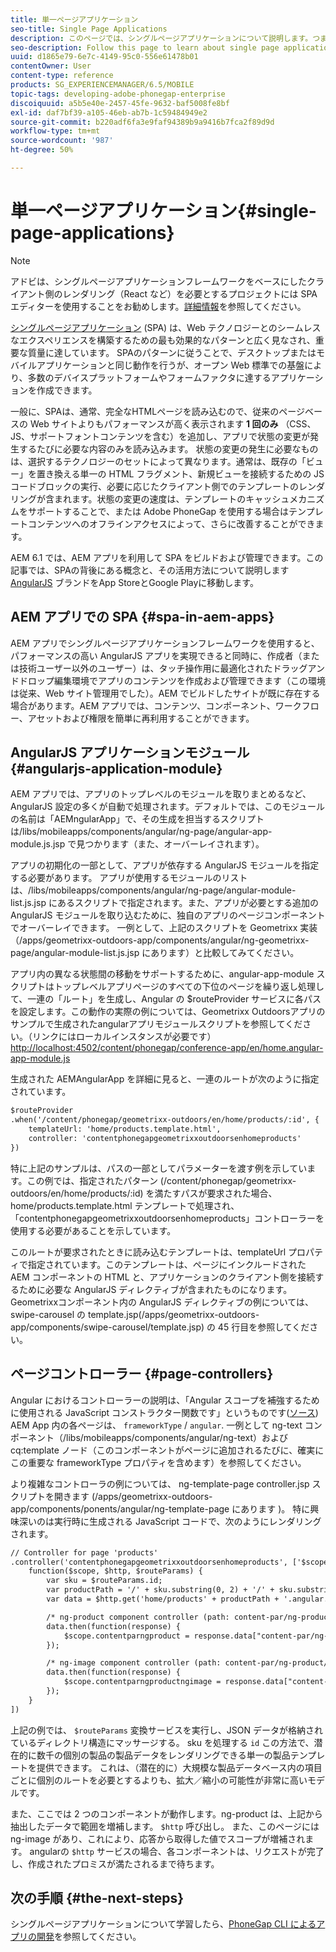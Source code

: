 ```yaml
---
title: 単一ページアプリケーション
seo-title: Single Page Applications
description: このページでは、シングルページアプリケーションについて説明します。つまり、デスクトップでもモバイルアプリケーションでも同じように機能するアプリケーションを作成できます。
seo-description: Follow this page to learn about single page applications, that is, you can create an application that performs identically to a desktop or mobile application.
uuid: d1865e79-6e7c-4149-95c0-556e61478b01
contentOwner: User
content-type: reference
products: SG_EXPERIENCEMANAGER/6.5/MOBILE
topic-tags: developing-adobe-phonegap-enterprise
discoiquuid: a5b5e40e-2457-45fe-9632-baf5008fe8bf
exl-id: daf7bf39-a105-46eb-ab7b-1c59484949e2
source-git-commit: b220adf6fa3e9faf94389b9a9416b7fca2f89d9d
workflow-type: tm+mt
source-wordcount: '987'
ht-degree: 50%

---
```


# 単一ページアプリケーション{#single-page-applications}

>[!NOTE]
>
>アドビは、シングルページアプリケーションフレームワークをベースにしたクライアント側のレンダリング（React など）を必要とするプロジェクトには SPA エディターを使用することをお勧めします。[詳細情報](/help/sites-developing/spa-overview.md)を参照してください。

[シングルページアプリケーション](https://en.wikipedia.org/wiki/Single-page_application) (SPA) は、Web テクノロジーとのシームレスなエクスペリエンスを構築するための最も効果的なパターンと広く見なされ、重要な質量に達しています。 SPAのパターンに従うことで、デスクトップまたはモバイルアプリケーションと同じ動作を行うが、オープン Web 標準での基盤により、多数のデバイスプラットフォームやフォームファクタに達するアプリケーションを作成できます。

一般に、SPAは、通常、完全なHTMLページを読み込むので、従来のページベースの Web サイトよりもパフォーマンスが高く表示されます **1 回のみ** （CSS、JS、サポートフォントコンテンツを含む）を追加し、アプリで状態の変更が発生するたびに必要な内容のみを読み込みます。 状態の変更の発生に必要なものは、選択するテクノロジーのセットによって異なります。通常は、既存の「ビュー」を置き換える単一の HTML フラグメント、新規ビューを接続するための JS コードブロックの実行、必要に応じたクライアント側でのテンプレートのレンダリングが含まれます。状態の変更の速度は、テンプレートのキャッシュメカニズムをサポートすることで、または Adobe PhoneGap を使用する場合はテンプレートコンテンツへのオフラインアクセスによって、さらに改善することができます。

AEM 6.1 では、AEM アプリを利用して SPA をビルドおよび管理できます。この記事では、SPAの背後にある概念と、その活用方法について説明します [AngularJS](https://angularjs.org/) ブランドをApp StoreとGoogle Playに移動します。

## AEM アプリでの SPA {#spa-in-aem-apps}

AEM アプリでシングルページアプリケーションフレームワークを使用すると、パフォーマンスの高い AngularJS アプリを実現できると同時に、作成者（または技術ユーザー以外のユーザー）は、タッチ操作用に最適化されたドラッグアンドドロップ編集環境でアプリのコンテンツを作成および管理できます（この環境は従来、Web サイト管理用でした）。AEM でビルドしたサイトが既に存在する場合があります。AEM アプリでは、コンテンツ、コンポーネント、ワークフロー、アセットおよび権限を簡単に再利用することができます。

## AngularJS アプリケーションモジュール {#angularjs-application-module}

AEM アプリでは、アプリのトップレベルのモジュールを取りまとめるなど、AngularJS 設定の多くが自動で処理されます。デフォルトでは、このモジュールの名前は「AEMngularApp」で、その生成を担当するスクリプトは/libs/mobileapps/components/angular/ng-page/angular-app-module.js.jsp で見つかります（また、オーバーレイされます）。

アプリの初期化の一部として、アプリが依存する AngularJS モジュールを指定する必要があります。 アプリが使用するモジュールのリストは、/libs/mobileapps/components/angular/ng-page/angular-module-list.js.jsp にあるスクリプトで指定されます。また、アプリが必要とする追加の AngularJS モジュールを取り込むために、独自のアプリのページコンポーネントでオーバーレイできます。 一例として、上記のスクリプトを Geometrixx 実装（/apps/geometrixx-outdoors-app/components/angular/ng-geometrixx-page/angular-module-list.js.jsp にあります）と比較してみてください。

アプリ内の異なる状態間の移動をサポートするために、angular-app-module スクリプトはトップレベルアプリページのすべての下位のページを繰り返し処理して、一連の「ルート」を生成し、Angular の $routeProvider サービスに各パスを設定します。この動作の実際の例については、Geometrixx Outdoorsアプリのサンプルで生成されたangularアプリモジュールスクリプトを参照してください。（リンクにはローカルインスタンスが必要です） [http://localhost:4502/content/phonegap/conference-app/en/home.angular-app-module.js](http://localhost:4502/content/phonegap/conference-app/en/home.angular-app-module.js)

生成された AEMAngularApp を詳細に見ると、一連のルートが次のように指定されています。

```xml
$routeProvider
.when('/content/phonegap/geometrixx-outdoors/en/home/products/:id', {
    templateUrl: 'home/products.template.html',
    controller: 'contentphonegapgeometrixxoutdoorsenhomeproducts'
})
```

特に上記のサンプルは、パスの一部としてパラメーターを渡す例を示しています。この例では、指定されたパターン (/content/phonegap/geometrixx-outdoors/en/home/products/:id) を満たすパスが要求された場合、home/products.template.html テンプレートで処理され、「contentphonegapgeometrixxoutdoorsenhomeproducts」コントローラーを使用する必要があることを示しています。

このルートが要求されたときに読み込むテンプレートは、templateUrl プロパティで指定されています。このテンプレートは、ページにインクルードされた AEM コンポーネントの HTML と、アプリケーションのクライアント側を接続するために必要な AngularJS ディレクティブが含まれたものになります。Geometrixxコンポーネント内の AngularJS ディレクティブの例については、swipe-carousel の template.jsp(/apps/geometrixx-outdoors-app/components/swipe-carousel/template.jsp) の 45 行目を参照してください。

## ページコントローラー {#page-controllers}

Angular におけるコントローラーの説明は、「Angular スコープを補強するために使用される JavaScript コンストラクター関数です」というものです([ソース](https://docs.angularjs.org/guide/controller)) AEM App 内の各ページは、 `frameworkType` / `angular`. 一例として ng-text コンポーネント（/libs/mobileapps/components/angular/ng-text）および cq:template ノード（このコンポーネントがページに追加されるたびに、確実にこの重要な frameworkType プロパティを含めます）を参照してください。

より複雑なコントローラの例については、 ng-template-page controller.jsp スクリプトを開きます (/apps/geometrixx-outdoors-app/components/ponents/angular/ng-template-page にあります )。 特に興味深いのは実行時に生成される JavaScript コードで、次のようにレンダリングされます。

```xml
// Controller for page 'products'
.controller('contentphonegapgeometrixxoutdoorsenhomeproducts', ['$scope', '$http', '$routeParams',
    function($scope, $http, $routeParams) {
        var sku = $routeParams.id;
        var productPath = '/' + sku.substring(0, 2) + '/' + sku.substring(0, 4) + '/' + sku;
        var data = $http.get('home/products' + productPath + '.angular.json' + cacheKiller);

        /* ng-product component controller (path: content-par/ng-product) */
        data.then(function(response) {
            $scope.contentparngproduct = response.data["content-par/ng-product"].items;
        });

        /* ng-image component controller (path: content-par/ng-product/ng-image) */
        data.then(function(response) {
            $scope.contentparngproductngimage = response.data["content-par/ng-product/ng-image"].items;
        });
    }
])
```

上記の例では、 `$routeParams` 変換サービスを実行し、JSON データが格納されているディレクトリ構造にマッサージする。 sku を処理する `id` この方法で、潜在的に数千の個別の製品の製品データをレンダリングできる単一の製品テンプレートを提供できます。 これは、（潜在的に）大規模な製品データベース内の項目ごとに個別のルートを必要とするよりも、拡大／縮小の可能性が非常に高いモデルです。

また、ここでは 2 つのコンポーネントが動作します。ng-product は、上記から抽出したデータで範囲を増補します。 `$http` 呼び出し。 また、このページには ng-image があり、これにより、応答から取得した値でスコープが増補されます。 angularの `$http` サービスの場合、各コンポーネントは、リクエストが完了し、作成されたプロミスが満たされるまで待ちます。

## 次の手順 {#the-next-steps}

シングルページアプリケーションについて学習したら、[PhoneGap CLI によるアプリの開発](/help/mobile/phonegap-apps-pg-cli.md)を参照してください。
